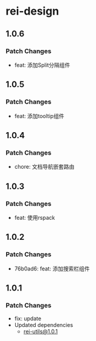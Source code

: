 # rei-design

## 1.0.6

### Patch Changes

- feat: 添加Split分隔组件

## 1.0.5

### Patch Changes

- feat: 添加tooltip组件

## 1.0.4

### Patch Changes

- chore: 文档导航嵌套路由

## 1.0.3

### Patch Changes

- feat: 使用rspack

## 1.0.2

### Patch Changes

- 76b0ad6: feat: 添加搜索栏组件

## 1.0.1

### Patch Changes

- fix: update
- Updated dependencies
  - rei-utils@1.0.1
